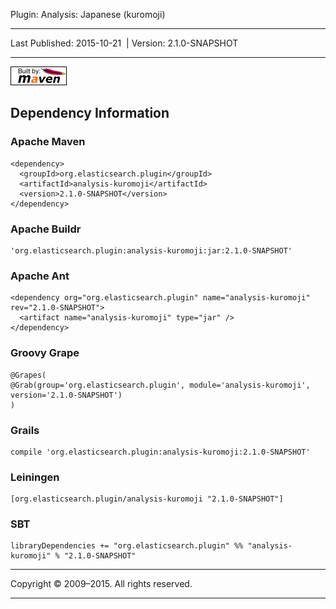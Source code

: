 Plugin: Analysis: Japanese (kuromoji)

------------------------------------------------------------------------

<span id="publishDate">Last Published: 2015-10-21</span>  | <span id="projectVersion">Version: 2.1.0-SNAPSHOT</span>

------------------------------------------------------------------------

[![Built by Maven](./images/logos/maven-feather.png)](http://maven.apache.org/ "Built by Maven")

Dependency Information
----------------------

### Apache Maven

    <dependency>
      <groupId>org.elasticsearch.plugin</groupId>
      <artifactId>analysis-kuromoji</artifactId>
      <version>2.1.0-SNAPSHOT</version>
    </dependency>

### Apache Buildr

    'org.elasticsearch.plugin:analysis-kuromoji:jar:2.1.0-SNAPSHOT'

### Apache Ant

    <dependency org="org.elasticsearch.plugin" name="analysis-kuromoji" rev="2.1.0-SNAPSHOT">
      <artifact name="analysis-kuromoji" type="jar" />
    </dependency>

### Groovy Grape

    @Grapes(
    @Grab(group='org.elasticsearch.plugin', module='analysis-kuromoji', version='2.1.0-SNAPSHOT')
    )

### Grails

    compile 'org.elasticsearch.plugin:analysis-kuromoji:2.1.0-SNAPSHOT'

### Leiningen

    [org.elasticsearch.plugin/analysis-kuromoji "2.1.0-SNAPSHOT"]

### SBT

    libraryDependencies += "org.elasticsearch.plugin" %% "analysis-kuromoji" % "2.1.0-SNAPSHOT"

------------------------------------------------------------------------

Copyright © 2009–2015. All rights reserved.

------------------------------------------------------------------------


